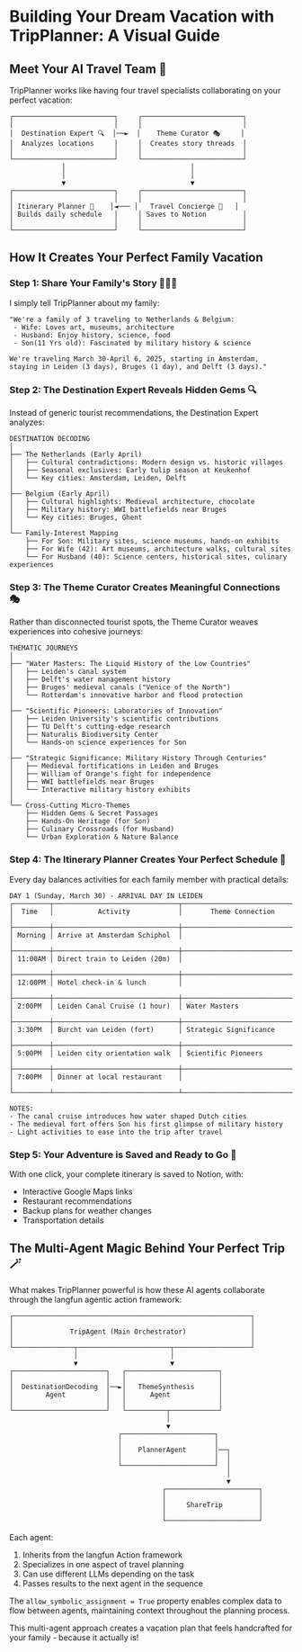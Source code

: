 # Building Your Dream Vacation with TripPlanner: A Visual Guide

## Meet Your AI Travel Team 🧠

TripPlanner works like having four travel specialists collaborating on your perfect vacation:

```
┌─────────────────────────┐     ┌─────────────────────────┐
│                         │     │                         │
│  Destination Expert 🔍  │──►  │    Theme Curator 🎭     │
│  Analyzes locations     │     │  Creates story threads  │
│                         │     │                         │
└─────────────────────────┘     └─────────────────────────┘
             │                               │
             │                               │
             ▼                               ▼
┌─────────────────────────┐     ┌─────────────────────────┐
│                         │     │                         │
│ Itinerary Planner 📅    │◄─── │   Travel Concierge 💼   │
│ Builds daily schedule   │     │ Saves to Notion         │
│                         │     │                         │
└─────────────────────────┘     └─────────────────────────┘
```

## How It Creates Your Perfect Family Vacation

### Step 1: Share Your Family's Story 👨‍👩‍👦

I simply tell TripPlanner about my family:

```
"We're a family of 3 traveling to Netherlands & Belgium:
 - Wife: Loves art, museums, architecture
 - Husband: Enjoy history, science, food
 - Son(11 Yrs old): Fascinated by military history & science
 
We're traveling March 30-April 6, 2025, starting in Amsterdam, 
staying in Leiden (3 days), Bruges (1 day), and Delft (3 days)."
```

### Step 2: The Destination Expert Reveals Hidden Gems 🔍

Instead of generic tourist recommendations, the Destination Expert analyzes:

```
DESTINATION DECODING
│
├── The Netherlands (Early April)
│   ├── Cultural contradictions: Modern design vs. historic villages
│   ├── Seasonal exclusives: Early tulip season at Keukenhof
│   └── Key cities: Amsterdam, Leiden, Delft
│
├── Belgium (Early April)
│   ├── Cultural highlights: Medieval architecture, chocolate
│   ├── Military history: WWI battlefields near Bruges
│   └── Key cities: Bruges, Ghent
│
└── Family-Interest Mapping
    ├── For Son: Military sites, science museums, hands-on exhibits
    ├── For Wife (42): Art museums, architecture walks, cultural sites
    └── For Husband (40): Science centers, historical sites, culinary experiences
```

### Step 3: The Theme Curator Creates Meaningful Connections 🎭

Rather than disconnected tourist spots, the Theme Curator weaves experiences into cohesive journeys:

```
THEMATIC JOURNEYS
│
├── "Water Masters: The Liquid History of the Low Countries"
│   ├── Leiden's canal system
│   ├── Delft's water management history
│   ├── Bruges' medieval canals ("Venice of the North")
│   └── Rotterdam's innovative harbor and flood protection
│
├── "Scientific Pioneers: Laboratories of Innovation"
│   ├── Leiden University's scientific contributions
│   ├── TU Delft's cutting-edge research
│   ├── Naturalis Biodiversity Center
│   └── Hands-on science experiences for Son
│
├── "Strategic Significance: Military History Through Centuries"
│   ├── Medieval fortifications in Leiden and Bruges
│   ├── William of Orange's fight for independence
│   ├── WWI battlefields near Bruges
│   └── Interactive military history exhibits
│
└── Cross-Cutting Micro-Themes
    ├── Hidden Gems & Secret Passages
    ├── Hands-On Heritage (for Son)
    ├── Culinary Crossroads (for Husband)
    └── Urban Exploration & Nature Balance
```

### Step 4: The Itinerary Planner Creates Your Perfect Schedule 📅

Every day balances activities for each family member with practical details:

```
DAY 1 (Sunday, March 30) - ARRIVAL DAY IN LEIDEN
┌─────────┬───────────────────────────────┬─────────────────────────────┐
│  Time   │           Activity            │       Theme Connection      │
├─────────┼───────────────────────────────┼─────────────────────────────┤
│ Morning │ Arrive at Amsterdam Schiphol  │                             │
├─────────┼───────────────────────────────┼─────────────────────────────┤
│ 11:00AM │ Direct train to Leiden (20m)  │                             │
├─────────┼───────────────────────────────┼─────────────────────────────┤
│ 12:00PM │ Hotel check-in & lunch        │                             │
├─────────┼───────────────────────────────┼─────────────────────────────┤
│ 2:00PM  │ Leiden Canal Cruise (1 hour)  │ Water Masters               │
├─────────┼───────────────────────────────┼─────────────────────────────┤
│ 3:30PM  │ Burcht van Leiden (fort)      │ Strategic Significance      │
├─────────┼───────────────────────────────┼─────────────────────────────┤
│ 5:00PM  │ Leiden city orientation walk  │ Scientific Pioneers         │
├─────────┼───────────────────────────────┼─────────────────────────────┤
│ 7:00PM  │ Dinner at local restaurant    │                             │
└─────────┴───────────────────────────────┴─────────────────────────────┘

NOTES:
- The canal cruise introduces how water shaped Dutch cities
- The medieval fort offers Son his first glimpse of military history
- Light activities to ease into the trip after travel
```

### Step 5: Your Adventure is Saved and Ready to Go 💼

With one click, your complete itinerary is saved to Notion, with:
- Interactive Google Maps links
- Restaurant recommendations
- Backup plans for weather changes 
- Transportation details

## The Multi-Agent Magic Behind Your Perfect Trip 🪄

What makes TripPlanner powerful is how these AI agents collaborate through the langfun agentic action framework:

```
┌───────────────────────────────────────────────────────────┐
│                                                           │
│              TripAgent (Main Orchestrator)                │
│                                                           │
└───────────────┬───────────────────────┬───────────────────┘
                │                       │
                ▼                       ▼
┌───────────────────────┐   ┌───────────────────────┐
│                       │   │                       │
│  DestinationDecoding  │──►│   ThemeSynthesis      │
│        Agent          │   │      Agent            │
│                       │   │                       │
└───────────────────────┘   └──────────┬────────────┘
                                       │
                                       ▼
                           ┌───────────────────────┐
                           │                       │
                           │    PlannerAgent       │──┐
                           │                       │  │
                           └───────────────────────┘  │
                                                      │
                                                      ▼
                                      ┌───────────────────────┐
                                      │                       │
                                      │     ShareTrip         │
                                      │                       │
                                      └───────────────────────┘
```

Each agent:
1. Inherits from the langfun Action framework
2. Specializes in one aspect of travel planning
3. Can use different LLMs depending on the task
4. Passes results to the next agent in the sequence

The `allow_symbolic_assignment = True` property enables complex data to flow between agents, maintaining context throughout the planning process.

This multi-agent approach creates a vacation plan that feels handcrafted for your family - because it actually is!